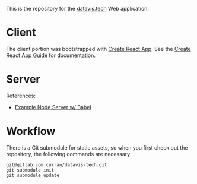 This is the repository for the [datavis.tech](datavis.tech) Web application.

# Client

The client portion was bootstrapped with [Create React App](https://github.com/facebookincubator/create-react-app). See the [Create React App Guide](https://github.com/facebookincubator/create-react-app/blob/master/template/README.md) for documentation.

# Server

References:

 * [Example Node Server w/ Babel](https://github.com/babel/example-node-server)

# Workflow

There is a Git submodule for static assets, so when you first check out the repository, the following commands are necessary:

```
git@gitlab.com:curran/datavis-tech.git
git submodule init
git submodule update
```
